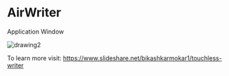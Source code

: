 # AirWriter
Application Window

![drawing2](https://user-images.githubusercontent.com/35331839/35654160-129f0ef4-06ec-11e8-8947-6b60a6b35952.jpg)

To learn more visit: https://www.slideshare.net/bikashkarmokar1/touchless-writer
